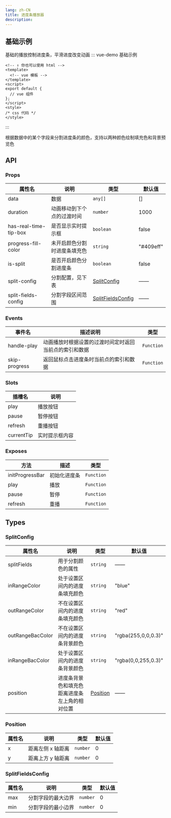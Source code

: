 ```yaml
---
lang: zh-CN
title: 进度条播放器
description:
---
```

## 基础示例
基础的播放控制进度条，平滑进度改变动画
::: vue-demo 基础示例

```vue
<!-- ↑ 你也可以使用 html -->
<template>
  <!-- vue 模板 -->
</template>
<script>
export default {
  // vue 组件
};
</script>
<style>
/* css 代码 */
</style>
```


:::

根据数据中的某个字段来分割进度条的颜色，支持以两种颜色绘制填充色和背景预览色

## API

### Props

| 属性名                | 说明                         | 类型                                    | 默认值    |
| --------------------- | ---------------------------- | --------------------------------------- | --------- |
| data                  | 数据                         | `any[]`                                 | []        |
| duration              | 动画移动到下个点的过渡时间   | `number`                                | 1000      |
| has-real-time-tip-box | 是否显示实时提示框           | `boolean`                               | false     |
| progress-fill-color   | 未开启颜色分割时进度条填充色 | `string`                                | "#409eff" |
| is-split              | 是否开启颜色分割进度条       | `boolean`                               | false     |
| split-config          | 分割配置，见下表             | [SplitConfig](#SplitConfig)             | ——        |
| split-fields-config   | 分割字段区间范围             | [SplitFieldsConfig](#SplitFieldsConfig) | ——        |

### Events

| 事件名        | 描述说明                                               | 类型       |
| ------------- | ------------------------------------------------------ | ---------- |
| handle-play   | 动画播放时根据设置的过渡时间定时返回当前点的索引和数据 | `Function` |
| skip-progress | 返回鼠标点击进度条时当前点的索引和数据                 | `Function` |

### Slots

| 插槽名     | 说明           |
| ---------- | -------------- |
| play       | 播放按钮       |
| pause      | 暂停按钮       |
| refresh    | 重播按钮       |
| currentTip | 实时提示框内容 |

### Exposes

| 方法            | 描述         | 类型       |
| --------------- | ------------ | ---------- |
| initProgressBar | 初始化进度条 | `Function` |
| play            | 播放         | `Function` |
| pause           | 暂停         | `Function` |
| refresh         | 重播         | `Function` |

## Types

### <div id="SplitConfig">SplitConfig</div>

| 属性名           | 说明                                           | 类型                  | 默认值              |
| ---------------- | ---------------------------------------------- | --------------------- | ------------------- |
| splitFields      | 用于分割颜色的属性                             | `string`              | ——                  |
| inRangeColor     | 处于设置区间内的进度条填充颜色                 | `string`              | "blue"              |
| outRangeColor    | 不在设置区间内的进度条填充颜色                 | `string`              | "red"               |
| outRangeBacColor | 不在设置区间内的进度条背景颜色                 | `string`              | "rgba(255,0,0,0.3)" |
| inRangeBacColor  | 处于设置区间内的进度条背景颜色                 | `string`              | "rgba(0,0,255,0.3)" |
| position         | 进度条背景色和填充色距离进度条左上角的相对位置 | [Position](#Position) | ——                  |

### <div id="Position">Position</div>

| 属性名 | 说明              | 类型     | 默认值 |
| ------ | ----------------- | -------- | ------ |
| x      | 距离左侧 x 轴距离 | `number` | 0      |
| y      | 距离上方 y 轴距离 | `number` | 0      |

### <div id="SplitFieldsConfig">SplitFieldsConfig</div>

| 属性名 | 说明               | 类型     | 默认值 |
| ------ | ------------------ | -------- | ------ |
| max    | 分割字段的最大边界 | `number` | 0      |
| min    | 分割字段的最小边界 | `number` | 0      |

